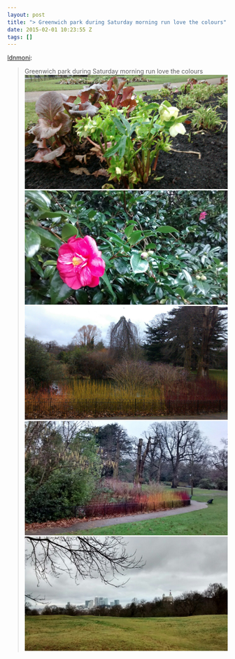 ```yaml
---
layout: post
title: "> Greenwich park during Saturday morning run love the colours"
date: 2015-02-01 10:23:55 Z
tags: []
---
```

[ldnmoni](http://ldnmoni.tumblr.com/post/109760225304/greenwich-park-during-saturday-morning-run-love):

> Greenwich park during Saturday morning run love the colours
![](/media/2015/02/109760357827_0.jpg)
![](/media/2015/02/109760357827_1.jpg)
![](/media/2015/02/109760357827_2.jpg)
![](/media/2015/02/109760357827_3.jpg)
![](/media/2015/02/109760357827_4.jpg)
